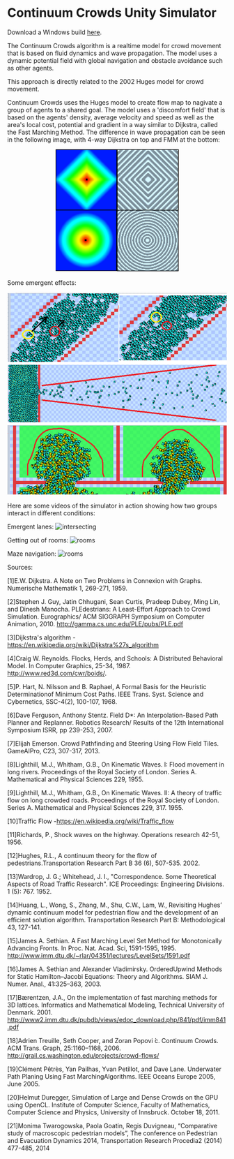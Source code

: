 # Continuum Crowds Unity Simulator

Download a Windows build [here](https://github.com/Reascent/ContCrowds_Unity/releases/download/v1.0.0.0/build_v1.0.0.0.zip).

The Continuum Crowds algorithm is a realtime model for crowd movement that is based on fluid dynamics and wave propagation. The model uses a dynamic potential field with global navigation and obstacle avoidance such as other agents.

This approach is directly related to the 2002 Huges model for crowd movement.

Continuum Crowds uses the Huges model to create flow map to nagivate a group of agents to a shared goal.
The model uses a 'discomfort field' that is based on the agents' density, average velocity and speed as well as the area's local cost, potential and gradient in a way similar to Dijkstra, called the Fast Marching Method. The difference in wave propagation can be seen in the following image, with 4-way Dijkstra on top and FMM at the bottom:

<div align="center">

![](Screenshots/dijjfmm_compar.png)

</div>

Some emergent effects:

<div align="center">

![](Screenshots/effects.png)

</div>

Here are some videos of the simulator in action showing how two groups interact in different conditions:

Emergent lanes:
![intersecting](Screenshots/intersecting.gif)

Getting out of rooms:
![rooms](Screenshots/rooms.gif)

Maze navigation:
![rooms](Screenshots/maze.gif)

Sources:

[1]E.W. Dijkstra. A Note on Two Problems in Connexion with Graphs. Numerische Mathematik 1, 269-271, 1959.

[2]Stephen J. Guy, Jatin Chhugani, Sean Curtis, Pradeep Dubey, Ming Lin, and Dinesh Manocha. PLEdestrians: A Least-Effort Approach to Crowd Simulation. Eurographics/ ACM SIGGRAPH Symposium on Computer Animation, 2010. http://gamma.cs.unc.edu/PLE/pubs/PLE.pdf

[3]Dijkstra's algorithm -https://en.wikipedia.org/wiki/Dijkstra%27s_algorithm

[4]Craig W. Reynolds. Flocks, Herds, and Schools: A Distributed Behavioral Model. In Computer Graphics, 25-34, 1987. http://www.red3d.com/cwr/boids/.

[5]P. Hart, N. Nilsson and B. Raphael, A Formal Basis for the Heuristic Determinationof Minimum Cost  Paths. IEEE Trans. Syst. Science and Cybernetics, SSC-4(2), 100-107, 1968. 

[6]Dave Ferguson, Anthony Stentz. Field D*: An Interpolation-Based Path Planner and Replanner. Robotics Research/ Results of the 12th International Symposium ISRR, pp 239-253, 2007.

[7]Elijah Emerson. Crowd Pathfinding and Steering Using Flow Field Tiles. GameAIPro, C23, 307-317, 2013.

[8]Lighthill, M.J., Whitham, G.B., On Kinematic Waves. I: Flood movement in long rivers. Proceedings of the Royal Society of London. Series A. Mathematical and Physical Sciences 229, 1955.

[9]Lighthill, M.J., Whitham, G.B., On Kinematic Waves. II: A theory of traffic flow on long crowded roads. Proceedings of the Royal Society of London. Series A. Mathematical and Physical Sciences 229, 317. 1955.

[10]Traffic Flow -https://en.wikipedia.org/wiki/Traffic_flow

[11]Richards, P., Shock waves on the highway. Operations research 42-51, 1956.

[12]Hughes, R.L., A continuum theory for the flow of pedestrians.Transportation Research Part B 36 (6), 507-535. 2002.

[13]Wardrop, J. G.; Whitehead, J. I., "Correspondence. Some Theoretical Aspects of Road Traffic Research". ICE Proceedings: Engineering Divisions. 1 (5): 767. 1952.

[14]Huang, L., Wong, S., Zhang, M., Shu, C.W., Lam, W., Revisiting Hughes’ dynamic continuum model for pedestrian flow and the development of an efficient solution algorithm. Transportation Research Part B: Methodological 43, 127-141.

[15]James A. Sethian. A Fast Marching Level Set Method for Monotonically Advancing Fronts. In Proc. Nat. Acad. Sci, 1591-1595, 1995. http://www.imm.dtu.dk/~rlar/04351/lectures/LevelSets/1591.pdf

[16]James A. Sethian and Alexander Vladimirsky. OrderedUpwind Methods for Static Hamilton–Jacobi Equations: Theory and Algorithms. SIAM J. Numer. Anal., 41:325–363, 2003.

[17]Bærentzen, J.A., On the implementation of fast marching methods for 3D lattices. Informatics and Mathematical Modeling, Technical University of Denmark. 2001. http://www2.imm.dtu.dk/pubdb/views/edoc_download.php/841/pdf/imm841.pdf

[18]Adrien Treuille, Seth Cooper, and Zoran Popovi ́c. Continuum Crowds. ACM Trans. Graph, 25:1160–1168, 2006. http://grail.cs.washington.edu/projects/crowd-flows/

[19]Clément Pêtrès, Yan Pailhas, Yvan Petillot, and Dave Lane. Underwater Path Planing Using Fast MarchingAlgorithms. IEEE Oceans Europe 2005, June 2005.

[20]Helmut Duregger, Simulation of Large and Dense Crowds on the GPU using OpenCL. Institute of Computer Science, Faculty of Mathematics, Computer Science and Physics, University of Innsbruck. October 18, 2011.

[21]Monima Twarogowska, Paola Goatin, Regis Duvigneau, “Comparative study of macroscopic pedestrian models”, The conference on Pedestrian and Evacuation Dynamics 2014, Transportation Research Procedia2 (2014) 477-485, 2014
